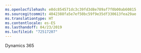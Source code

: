 ```yaml
---
ms.openlocfilehash: e0dc854571dc3c39fd3d8e789af7f0b00ab60815
ms.sourcegitcommit: 4042388fa5e7ef50bc59f9e35df330613fea29ae
ms.translationtype: HT
ms.contentlocale: es-ES
ms.lasthandoff: 04/23/2019
ms.locfileid: "72517207"
---
```

Dynamics 365